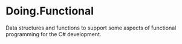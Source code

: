 # Doing.Functional
Data structures and functions to support some aspects of functional programming for the C# development.
